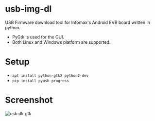 # usb-img-dl
USB Firmware download tool for Infomax's Android EVB board written in python.  
* PyGtk is used for the GUI.
* Both Linux and Windows platform are supported.

# Setup
* `apt install python-gtk2 python2-dev`
* `pip install pyusb progress`

# Screenshot
![usb dlr gtk](../../raw/usbdlr-rel1-gtk/docs/usb_dlr_win.png)
